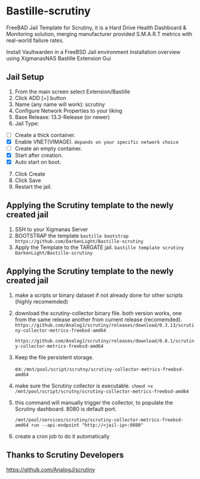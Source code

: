 # Bastille-scrutiny
FreeBAD Jail Template for Scrutiny, it is a Hard Drive Health Dashboard &amp; Monitoring solution, merging manufacturer provided S.M.A.R.T metrics with real-world failure rates.

Install Vaultwarden in a FreeBSD Jail environment
Installation overview using XigmanasNAS Bastille Extension Gui

## Jail Setup
1. From the main screen select Extension/Bastille
2. Click ADD [+] button
3. Name (any name will work): scrutiny
4. Configure Network Properties to your liking
5. Base Release: 13.3-Release (or newer)
6. Jail Type:  
- [ ] Create a thick container.
- [x] Enable VNET(VIMAGE). `depands on your specific network choice`
- [ ] Create an empty container.
- [x] Start after creation.
- [x] Auto start on boot.
7. Click Create
8. Click Save
9. Restart the jail.


## Applying the Scrutiny template to the newly created jail

1. SSH to your Xigmanas Server
2. BOOTSTRAP the template
`bastille bootstrap https://github.com/DarkenLight/Bastille-scrutiny`
3. Apply the Template to the TARGATE jail.
`bastille template scrutiny DarkenLight/Bastille-scrutiny`

## Applying the Scrutiny template to the newly created jail

1. make a scripts or binary dataset if not already done for other scripts (highly recomemded)
2. download the scrutiny-collector binary file. both version works, one from the same release another from current release (recomemded). 
   `https://github.com/AnalogJ/scrutiny/releases/download/0.3.13/scrutiny-collector-metrics-freebsd-amd64`
   
   `https://github.com/AnalogJ/scrutiny/releases/download/0.8.1/scrutiny-collector-metrics-freebsd-amd64`
4. Keep the file persistent storage.

   ex: `/mnt/pool/script/scrutny/scrutiny-collector-metrics-freebsd-amd64`
6. make sure the Scrutiny collector is executable. `chmod +x /mnt/pool/script/scrutny/scrutiny-collector-metrics-freebsd-amd64`
7. this command will manually trigger the collector, to populate the Scrutiny dashboard. 8080 is default port.

   `/mnt/pool/services/scrutiny/scrutiny-collector-metrics-freebsd-amd64 run --api-endpoint "http://<jail-ip>:8080"`
9. create a cron job to do it automatically

## Thanks to Scrutiny Developers
https://github.com/AnalogJ/scrutiny

